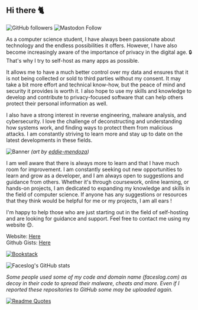 ## Hi there 🐈

![GitHub followers](https://img.shields.io/github/followers/faceslog?style=social)
![Mastodon Follow](https://img.shields.io/mastodon/follow/109324985835537964?domain=https%3A%2F%2Fmstdn.social&style=social)


As a computer science student, I have always been passionate about technology and the endless possibilities it offers. However, I have also become increasingly aware of the importance of privacy in the digital age. 🔒 That's why I try to self-host as many apps as possible. 

It allows me to have a much better control over my data and ensures that it is not being collected or sold to third parties without my consent. It may take a bit more effort and technical know-how, but the peace of mind and security it provides is worth it. I also hope to use my skills and knowledge to develop and contribute to privacy-focused software that can help others protect their personal information as well.

I also have a strong interest in reverse engineering, malware analysis, and cybersecurity. I love the challenge of deconstructing and understanding how systems work, and finding ways to protect them from malicious attacks. I am constantly striving to learn more and stay up to date on the latest developments in these fields.

![Banner](https://cdna.artstation.com/p/assets/images/images/045/161/574/large/eddie-mendoza-the-pod.jpg?1642060673)
*(art by [eddie-mendoza](https://www.artstation.com/eddie))*

I am well aware that there is always more to learn and that I have much room for improvement. I am constantly seeking out new opportunities to learn and grow as a developer, and I am always open to suggestions and guidance from others. Whether it's through coursework, online learning, or hands-on projects, I am dedicated to expanding my knowledge and skills in the field of computer science. If anyone has any suggestions or resources that they think would be helpful for me or my projects, I am all ears !

I'm happy to help those who are just starting out in the field of self-hosting and are looking for guidance and support.
Feel free to contact me using my website 😊.

Website: [Here](https://faceslog.com) <br/>
Github Gists: [Here](https://gist.github.com/faceslog) <br/>

[![Bookstack](https://img.shields.io/badge/Bookstack-%230288D1.svg?style=for-the-badge&logo=bookstack&logoColor=white)](https://bookstack.faceslog.com)<br/> 

![Faceslog's GitHub stats](https://github-readme-stats.vercel.app/api/top-langs/?username=faceslog&layout=compact&theme=aura_dark)

*Some people used some of my code and domain name (faceslog.com) as decoy in their code to spread their malware, cheats and more. Even if I reported these repositories to GitHub some may be uploaded again.*

[![Readme Quotes](https://quotes-github-readme.vercel.app/api?type=horizontal&theme=dracula)](https://github.com/piyushsuthar/github-readme-quotes)

<!-- Others Icon pack: https://github.com/Ileriayo/markdown-badges#readme -->
